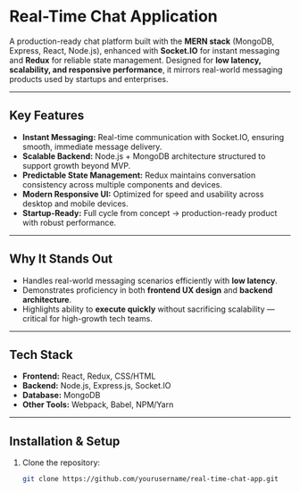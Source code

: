 # Real-Time Chat Application

A production-ready chat platform built with the **MERN stack** (MongoDB, Express, React, Node.js), enhanced with **Socket.IO** for instant messaging and **Redux** for reliable state management. Designed for **low latency, scalability, and responsive performance**, it mirrors real-world messaging products used by startups and enterprises.

---

## Key Features

- **Instant Messaging:** Real-time communication with Socket.IO, ensuring smooth, immediate message delivery.  
- **Scalable Backend:** Node.js + MongoDB architecture structured to support growth beyond MVP.  
- **Predictable State Management:** Redux maintains conversation consistency across multiple components and devices.  
- **Modern Responsive UI:** Optimized for speed and usability across desktop and mobile devices.  
- **Startup-Ready:** Full cycle from concept → production-ready product with robust performance.

---

## Why It Stands Out

- Handles real-world messaging scenarios efficiently with **low latency**.  
- Demonstrates proficiency in both **frontend UX design** and **backend architecture**.  
- Highlights ability to **execute quickly** without sacrificing scalability — critical for high-growth tech teams.

---

## Tech Stack

- **Frontend:** React, Redux, CSS/HTML  
- **Backend:** Node.js, Express.js, Socket.IO  
- **Database:** MongoDB  
- **Other Tools:** Webpack, Babel, NPM/Yarn

---

## Installation & Setup

1. Clone the repository:  
   ```bash
   git clone https://github.com/yourusername/real-time-chat-app.git
